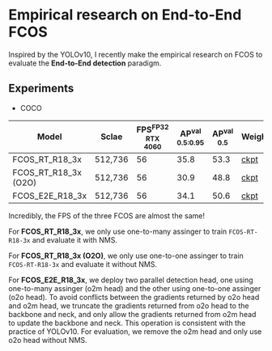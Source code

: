 # Empirical research on End-to-End FCOS
Inspired by the YOLOv10, I recently make the empirical research on FCOS to evaluate the **End-to-End detection** paradigm.

## Experiments

- COCO

| Model                | Sclae      | FPS<sup>FP32<br>RTX 4060 | AP<sup>val<br>0.5:0.95 | AP<sup>val<br>0.5 | Weight | Logs |
|----------------------|------------|--------------------------|------------------------|-------------------|--------|------|
| FCOS_RT_R18_3x       |  512,736   |           56             |          35.8          |        53.3       | [ckpt](https://github.com/yjh0410/E2E_FCOS/releases/download/fcos_weight/fcos_rt_r18_3x_coco.pth) | [log](https://github.com/yjh0410/E2E_FCOS/releases/download/fcos_weight/FCOS-RT-R18-3x.txt) |
| FCOS_RT_R18_3x (O2O) |  512,736   |           56             |          30.9          |        48.8       | [ckpt](https://github.com/yjh0410/E2E_FCOS/releases/download/fcos_weight/fcos_rt_r18_3x_top1_coco.pth) | [log](https://github.com/yjh0410/E2E_FCOS/releases/download/fcos_weight/FCOS-RT-R18-3x-COCO-top1.txt) |
| FCOS_E2E_R18_3x      |  512,736   |           56             |          34.1          |        50.6       | [ckpt](https://github.com/yjh0410/E2E_FCOS/releases/download/fcos_weight/fcos_e2e_r18_3x_coco.pth) | [log](https://github.com/yjh0410/E2E_FCOS/releases/download/fcos_weight/FCOS-E2E-R18-3x-COCO.txt) |

Incredibly, the FPS of the three FCOS are almost the same!

For **FCOS_RT_R18_3x**, we only use one-to-many assinger to train `FCOS-RT-R18-3x` and evaluate it with NMS.

For **FCOS_RT_R18_3x (O2O)**, we only use one-to-one assinger to train `FCOS-RT-R18-3x` and evaluate it without NMS.

For **FCOS_E2E_R18_3x**, we deploy two parallel detection head, one using one-to-many assinger (o2m head) and the other using one-to-one assinger (o2o head). To avoid conflicts between the gradients returned by o2o head and o2m head, we truncate the gradients returned from o2o head to the backbone and neck, and only allow the gradients returned from o2m head to update the backbone and neck. This operation is consistent with the practice of YOLOv10. For evaluation, we remove the o2m head and only use o2o head without NMS.
